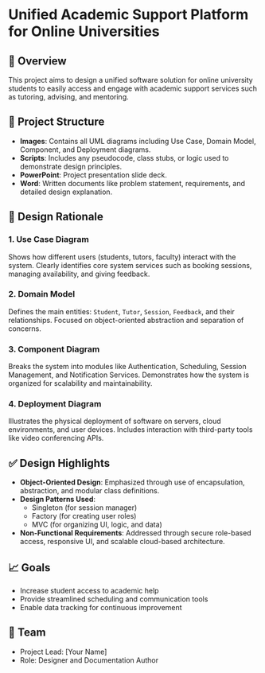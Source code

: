 # Unified Academic Support Platform for Online Universities

## 📘 Overview
This project aims to design a unified software solution for online university students to easily access and engage with academic support services such as tutoring, advising, and mentoring.

## 🧩 Project Structure
- **Images**: Contains all UML diagrams including Use Case, Domain Model, Component, and Deployment diagrams.
- **Scripts**: Includes any pseudocode, class stubs, or logic used to demonstrate design principles.
- **PowerPoint**: Project presentation slide deck.
- **Word**: Written documents like problem statement, requirements, and detailed design explanation.

## 🧠 Design Rationale

### 1. Use Case Diagram
Shows how different users (students, tutors, faculty) interact with the system. Clearly identifies core system services such as booking sessions, managing availability, and giving feedback.

### 2. Domain Model
Defines the main entities: `Student`, `Tutor`, `Session`, `Feedback`, and their relationships. Focused on object-oriented abstraction and separation of concerns.

### 3. Component Diagram
Breaks the system into modules like Authentication, Scheduling, Session Management, and Notification Services. Demonstrates how the system is organized for scalability and maintainability.

### 4. Deployment Diagram
Illustrates the physical deployment of software on servers, cloud environments, and user devices. Includes interaction with third-party tools like video conferencing APIs.

## ✅ Design Highlights
- **Object-Oriented Design**: Emphasized through use of encapsulation, abstraction, and modular class definitions.
- **Design Patterns Used**: 
  - Singleton (for session manager)
  - Factory (for creating user roles)
  - MVC (for organizing UI, logic, and data)
- **Non-Functional Requirements**: Addressed through secure role-based access, responsive UI, and scalable cloud-based architecture.

## 📈 Goals
- Increase student access to academic help
- Provide streamlined scheduling and communication tools
- Enable data tracking for continuous improvement

## 👥 Team
- Project Lead: [Your Name]
- Role: Designer and Documentation Author


